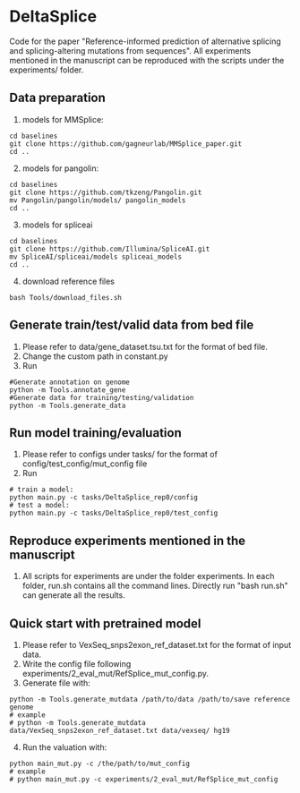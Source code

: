 # DeltaSplice
Code for the paper "Reference-informed prediction of alternative splicing and splicing-altering mutations from sequences". All experiments mentioned in the manuscript can be reproduced with the scripts under the experiments/ folder.

## Data preparation
1. models for MMSplice: 
>>>
    cd baselines
    git clone https://github.com/gagneurlab/MMSplice_paper.git
    cd ..
>>>
2. models for pangolin:
>>>
    cd baselines
    git clone https://github.com/tkzeng/Pangolin.git
    mv Pangolin/pangolin/models/ pangolin_models
    cd ..
>>>
3. models for spliceai
>>>
    cd baselines
    git clone https://github.com/Illumina/SpliceAI.git
    mv SpliceAI/spliceai/models spliceai_models
    cd ..
>>>
4. download reference files
>>>
    bash Tools/download_files.sh
>>>

## Generate train/test/valid data from bed file
1. Please refer to data/gene_dataset.tsu.txt for the format of bed file.
2. Change the custom path in constant.py
3. Run
>>>
    #Generate annotation on genome
    python -m Tools.annotate_gene
    #Generate data for training/testing/validation
    python -m Tools.generate_data
>>>

## Run model training/evaluation
1. Please refer to configs under tasks/ for the format of config/test_config/mut_config file
2. Run
>>>
    # train a model: 
    python main.py -c tasks/DeltaSplice_rep0/config
    # test a model: 
    python main.py -c tasks/DeltaSplice_rep0/test_config
>>>

## Reproduce experiments mentioned in the manuscript
1. All scripts for experiments are under the folder experiments. In each folder, run.sh contains all the command lines. Directly run "bash run.sh" can generate all the results.

## Quick start with pretrained model
1. Please refer to VexSeq_snps2exon_ref_dataset.txt for the format of input data.
2. Write the config file following experiments/2_eval_mut/RefSplice_mut_config.py.
3. Generate file with:
>>>
    python -m Tools.generate_mutdata /path/to/data /path/to/save reference genome
    # example
    # python -m Tools.generate_mutdata data/VexSeq_snps2exon_ref_dataset.txt data/vexseq/ hg19 
>>>
4. Run the valuation with:
>>>
    python main_mut.py -c /the/path/to/mut_config
    # example
    # python main_mut.py -c experiments/2_eval_mut/RefSplice_mut_config
>>>
